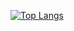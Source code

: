 [![Top Langs](https://github-readme-stats.vercel.app/api/top-langs/?username=mykurisu&layout=compact)](https://github.com/mykurisu/fast-nest)
